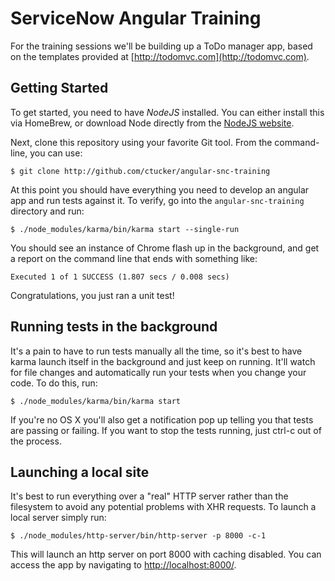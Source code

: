 # ServiceNow Angular Training

For the training sessions we'll be building up a ToDo manager app,
based on the templates provided at
[http://todomvc.com](http://todomvc.com).

## Getting Started

To get started, you need to have *NodeJS* installed.  You can either
install this via HomeBrew, or download Node directly from the
[NodeJS website](http://nodejs.org).

Next, clone this repository using your favorite Git tool.  From the
command-line, you can use:

	$ git clone http://github.com/ctucker/angular-snc-training

At this point you should have everything you need to develop an
angular app and run tests against it.  To verify, go into the
`angular-snc-training` directory and run:

	$ ./node_modules/karma/bin/karma start --single-run

You should see an instance of Chrome flash up in the background, and
get a report on the command line that ends with something like:

	Executed 1 of 1 SUCCESS (1.807 secs / 0.008 secs)

Congratulations, you just ran a unit test!

## Running tests in the background

It's a pain to have to run tests manually all the time, so it's best
to have karma launch itself in the background and just keep on
running.  It'll watch for file changes and automatically run your
tests when you change your code.  To do this, run:

	$ ./node_modules/karma/bin/karma start

If you're no OS X you'll also get a notification pop up telling you
that tests are passing or failing.  If you want to stop the tests
running, just ctrl-c out of the process.


## Launching a local site

It's best to run everything over a "real" HTTP server rather than the
filesystem to avoid any potential problems with XHR requests.  To
launch a local server simply run:

	$ ./node_modules/http-server/bin/http-server -p 8000 -c-1

This will launch an http server on port 8000 with caching disabled.
You can access the app by navigating to
[http://localhost:8000/](http://localhost:8000).

